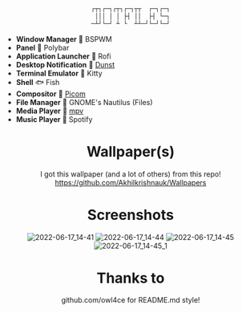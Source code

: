 <div align="justify">

<div align="center">


```css


┌┬┐┌─┐┌┬┐┌─┐┬┬  ┌─┐┌─┐
 │││ │ │ ├┤ ││  ├┤ └─┐
─┴┘└─┘ ┴ └  ┴┴─┘└─┘└─┘


```

  </div>

- **Window Manager** :bento: BSPWM
- **Panel** :blossom: Polybar
- **Application Launcher** :rocket: Rofi
- **Desktop Notification** :herb: [Dunst](https://github.com/dunst-project/dunst)
- **Terminal Emulator** :leaves: Kitty
- **Shell** 🐟 Fish
- **Compositor** :shaved_ice: [Picom](https://github.com/yshui/picom)
- **File Manager** :flower_playing_cards: GNOME's Nautilus (Files)
- **Media Player** :city_sunset: [mpv](https://mpv.io)
- **Music Player** 🎵 Spotify
<div align="justify">

<div align="center">

# Wallpaper(s)
 I got this wallpaper (and a lot of others) from this repo!
 https://github.com/Akhilkrishnauk/Wallpapers 
 
# Screenshots
  
![2022-06-17_14-41](https://user-images.githubusercontent.com/76164598/174304342-a26abe8a-b44a-49f7-8173-989ffc89ab4f.png)
![2022-06-17_14-44](https://user-images.githubusercontent.com/76164598/174304346-6154695a-4494-401a-8810-4c886a552901.png)
![2022-06-17_14-45](https://user-images.githubusercontent.com/76164598/174304348-7894dd2a-7c27-4d34-aa79-6a00d48b7c61.png)
![2022-06-17_14-45_1](https://user-images.githubusercontent.com/76164598/174304349-0fe489bf-d3f5-4e90-b008-b125a0e8cacf.png)

# Thanks to
  
github.com/owl4ce for README.md style!
  
  </div>
